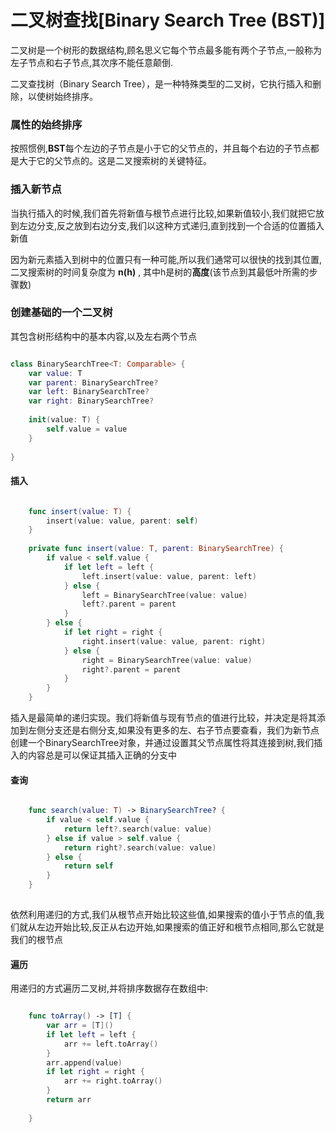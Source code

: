 # 二叉树查找[Binary Search Tree (BST)]

二叉树是一个树形的数据结构,顾名思义它每个节点最多能有两个子节点,一般称为左子节点和右子节点,其次序不能任意颠倒.

二叉查找树（Binary Search Tree），是一种特殊类型的二叉树，它执行插入和删除，以使树始终排序。


### 属性的始终排序

按照惯例,**BST**每个左边的子节点是小于它的父节点的，并且每个右边的子节点都是大于它的父节点的。这是二叉搜索树的关键特征。

### 插入新节点

当执行插入的时候,我们首先将新值与根节点进行比较,如果新值较小,我们就把它放到左边分支,反之放到右边分支,我们以这种方式递归,直到找到一个合适的位置插入新值

因为新元素插入到树中的位置只有一种可能,所以我们通常可以很快的找到其位置,二叉搜索树的时间复杂度为 **n(h)** , 其中h是树的**高度**(该节点到其最低叶所需的步骤数)



### 创建基础的一个二叉树

其包含树形结构中的基本内容,以及左右两个节点

```swift

class BinarySearchTree<T: Comparable> {
    var value: T
    var parent: BinarySearchTree?
    var left: BinarySearchTree?
    var right: BinarySearchTree?
    
    init(value: T) {
        self.value = value
    }
    
}

```

#### 插入

```swift

    func insert(value: T) {
        insert(value: value, parent: self)
    }
    
    private func insert(value: T, parent: BinarySearchTree) {
        if value < self.value {
            if let left = left {
                left.insert(value: value, parent: left)
            } else {
                left = BinarySearchTree(value: value)
                left?.parent = parent
            }
        } else {
            if let right = right {
                right.insert(value: value, parent: right)
            } else {
                right = BinarySearchTree(value: value)
                right?.parent = parent
            }
        }
    }

```

插入是最简单的递归实现。我们将新值与现有节点的值进行比较，并决定是将其添加到左侧分支还是右侧分支,如果没有更多的左、右子节点要查看，我们为新节点创建一个BinarySearchTree对象，并通过设置其父节点属性将其连接到树,我们插入的内容总是可以保证其插入正确的分支中

#### 查询

```swift

    func search(value: T) -> BinarySearchTree? {
        if value < self.value {
            return left?.search(value: value)
        } else if value > self.value {
            return right?.search(value: value)
        } else {
            return self
        }
    }
    
```

依然利用递归的方式,我们从根节点开始比较这些值,如果搜索的值小于节点的值,我们就从左边开始比较,反正从右边开始,如果搜索的值正好和根节点相同,那么它就是我们的根节点

#### 遍历

用递归的方式遍历二叉树,并将排序数据存在数组中:

```swift

    func toArray() -> [T] {
        var arr = [T]()
        if let left = left {
            arr += left.toArray()
        }
        arr.append(value)
        if let right = right {
            arr += right.toArray()
        }
        return arr
        
    }

```


